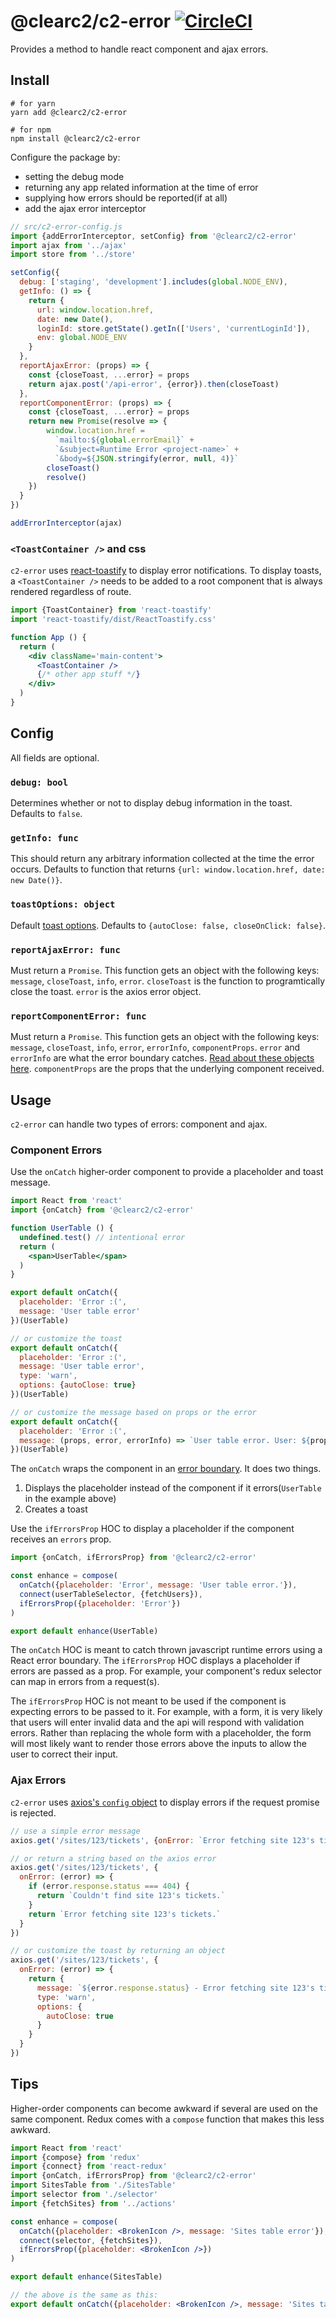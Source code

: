 # @clearc2/c2-error [![CircleCI](https://circleci.com/gh/ClearC2/c2-error.svg?style=svg)](https://circleci.com/gh/ClearC2/c2-error)

Provides a method to handle react component and ajax errors.

## Install

```
# for yarn
yarn add @clearc2/c2-error

# for npm
npm install @clearc2/c2-error
```

Configure the package by:
- setting the debug mode
- returning any app related information at the time of error
- supplying how errors should be reported(if at all)
- add the ajax error interceptor

```js
// src/c2-error-config.js
import {addErrorInterceptor, setConfig} from '@clearc2/c2-error'
import ajax from '../ajax'
import store from '../store'

setConfig({
  debug: ['staging', 'development'].includes(global.NODE_ENV),
  getInfo: () => {
    return {
      url: window.location.href,
      date: new Date(),
      loginId: store.getState().getIn(['Users', 'currentLoginId']),
      env: global.NODE_ENV
    }
  },
  reportAjaxError: (props) => {
    const {closeToast, ...error} = props
    return ajax.post('/api-error', {error}).then(closeToast)
  },
  reportComponentError: (props) => {
    const {closeToast, ...error} = props
    return new Promise(resolve => {
        window.location.href =
          `mailto:${global.errorEmail}` +
          `&subject=Runtime Error <project-name>` +
          `&body=${JSON.stringify(error, null, 4)}`
        closeToast()
        resolve()
    })
  }
})

addErrorInterceptor(ajax)
```

### `<ToastContainer />` and css
`c2-error` uses [react-toastify](https://github.com/fkhadra/react-toastify) to display error notifications. To display
toasts, a `<ToastContainer />` needs to be added to a root component that is always rendered regardless of route.

```jsx
import {ToastContainer} from 'react-toastify'
import 'react-toastify/dist/ReactToastify.css'

function App () {
  return (
    <div className='main-content'>
      <ToastContainer />
      {/* other app stuff */}
    </div>
  )
}
```

## Config
All fields are optional.

### `debug: bool`
Determines whether or not to display debug information in the toast. Defaults to `false`.

### `getInfo: func`
This should return any arbitrary information collected at the time the error occurs. Defaults to function that returns
`{url: window.location.href, date: new Date()}`.

### `toastOptions: object`
Default [toast options](https://github.com/fkhadra/react-toastify#toast). Defaults to `{autoClose: false, closeOnClick: false}`.

### `reportAjaxError: func`
Must return a `Promise`. This function gets an object with the following keys: `message`, `closeToast`, `info`, `error`.
`closeToast` is the function to programtically close the toast. `error` is the axios error object.

### `reportComponentError: func`
Must return a `Promise`. This function gets an object with the following keys: `message`, `closeToast`, `info`, `error`,
`errorInfo`, `componentProps`.
`error` and `errorInfo` are what the error boundary catches.
[Read about these objects here](https://reactjs.org/docs/error-boundaries.html#componentdidcatch-parameters). `componentProps`
are the props that the underlying component received.

## Usage

`c2-error` can handle two types of errors: component and ajax.

### Component Errors

Use the `onCatch` higher-order component to provide a placeholder and toast message.

```jsx
import React from 'react'
import {onCatch} from '@clearc2/c2-error'

function UserTable () {
  undefined.test() // intentional error
  return (
    <span>UserTable</span>
  )
}

export default onCatch({
  placeholder: 'Error :(',
  message: 'User table error'
})(UserTable)

// or customize the toast
export default onCatch({
  placeholder: 'Error :(',
  message: 'User table error',
  type: 'warn',
  options: {autoClose: true}
})(UserTable)

// or customize the message based on props or the error
export default onCatch({
  placeholder: 'Error :(',
  message: (props, error, errorInfo) => `User table error. User: ${props.loginId}`
})(UserTable)

```

The `onCatch` wraps the component in an [error boundary](https://reactjs.org/docs/error-boundaries.html). It does two
things.

1. Displays the placeholder instead of the component if it errors(`UserTable` in the example above)
2. Creates a toast

Use the `ifErrorsProp` HOC to display a placeholder if the component receives an `errors` prop.

```jsx
import {onCatch, ifErrorsProp} from '@clearc2/c2-error'

const enhance = compose(
  onCatch({placeholder: 'Error', message: 'User table error.'}),
  connect(userTableSelector, {fetchUsers}),
  ifErrorsProp({placeholder: 'Error'})
)

export default enhance(UserTable)
```

The `onCatch` HOC is meant to catch thrown javascript runtime errors using a React error boundary. The `ifErrorsProp` HOC displays a placeholder if errors are passed as a prop. For example, your component's redux selector can map in errors from a request(s).

The `ifErrorsProp` HOC is not meant to be used if the component is expecting errors to be passed to it. For example, with a form, it is very likely that users will enter invalid data and the api will respond with validation errors. Rather than replacing the whole form with a placeholder, the form will most likely want to render those errors above the inputs to allow the user to correct their input.

### Ajax Errors
`c2-error` uses [axios's `config` object](https://github.com/axios/axios#request-method-aliases) to display errors if
the request promise is rejected.

```js
// use a simple error message
axios.get('/sites/123/tickets', {onError: `Error fetching site 123's tickets.`})

// or return a string based on the axios error
axios.get('/sites/123/tickets', {
  onError: (error) => {
    if (error.response.status === 404) {
      return `Couldn't find site 123's tickets.`
    }
    return `Error fetching site 123's tickets.`
  }
})

// or customize the toast by returning an object
axios.get('/sites/123/tickets', {
  onError: (error) => {
    return {
      message: `${error.response.status} - Error fetching site 123's tickets.`,
      type: 'warn',
      options: {
        autoClose: true
      }
    }
  }
})
```

## Tips
Higher-order components can become awkward if several are used on the same component. Redux comes with a `compose`
function that makes this less awkward.


```jsx
import React from 'react'
import {compose} from 'redux'
import {connect} from 'react-redux'
import {onCatch, ifErrorsProp} from '@clearc2/c2-error'
import SitesTable from './SitesTable'
import selector from './selector'
import {fetchSites} from '../actions'

const enhance = compose(
  onCatch({placeholder: <BrokenIcon />, message: 'Sites table error'}),
  connect(selector, {fetchSites}),
  ifErrorsProp({placeholder: <BrokenIcon />})
)

export default enhance(SitesTable)

// the above is the same as this:
export default onCatch({placeholder: <BrokenIcon />, message: 'Sites table error'})(connect(selector, {fetchSites})(ifErrorsProp({placeholder: <BrokenIcon />})(UserTable)))
```
